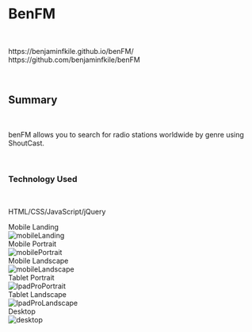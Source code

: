 <h1>BenFM</h1>
<br>
<p>
https://benjaminfkile.github.io/benFM/
<br>
https://github.com/benjaminfkile/benFM
</p>
<br>
<h2>Summary</h2>
<br>
<p>
benFM allows you to search for radio stations worldwide by genre using ShoutCast.
</p>
<br>
<h3>Technology Used</h3>
<br>
<p>
HTML/CSS/JavaScript/jQuery  
</p>

Mobile Landing
<br>
![mobileLanding](https://user-images.githubusercontent.com/34235864/65213005-a5ceff00-da61-11e9-93e5-ddd37b423311.PNG)
<br>
Mobile Portrait
<br>
![mobilePortrait](https://user-images.githubusercontent.com/34235864/65115787-6b079100-d9a5-11e9-900c-137b39269f9b.PNG)
<br>
Mobile Landscape
<br>
![mobileLandscape](https://user-images.githubusercontent.com/34235864/65115792-6ba02780-d9a5-11e9-85df-16b3c7d7ffb9.PNG)
<br>
Tablet Portrait
<br>
![IpadProPortrait](https://user-images.githubusercontent.com/34235864/65115791-6ba02780-d9a5-11e9-90c7-a4ac66cab895.PNG)
<br>
Tablet Landscape
<br>
![IpadProLandscape](https://user-images.githubusercontent.com/34235864/65115790-6ba02780-d9a5-11e9-8107-47b68ab1d3b8.PNG)
<br>
Desktop
<br>
![desktop](https://user-images.githubusercontent.com/34235864/65115788-6ba02780-d9a5-11e9-9bec-46e1c99e6ed0.PNG)
<br>

